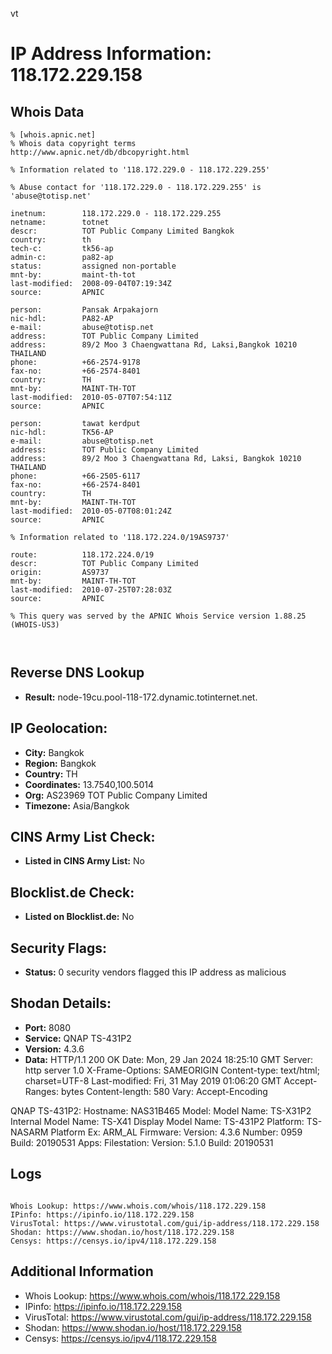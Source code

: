 vt
# IP Address Information: 118.172.229.158

## Whois Data
```
% [whois.apnic.net]
% Whois data copyright terms    http://www.apnic.net/db/dbcopyright.html

% Information related to '118.172.229.0 - 118.172.229.255'

% Abuse contact for '118.172.229.0 - 118.172.229.255' is 'abuse@totisp.net'

inetnum:        118.172.229.0 - 118.172.229.255
netname:        totnet
descr:          TOT Public Company Limited Bangkok
country:        th
tech-c:         tk56-ap
admin-c:        pa82-ap
status:         assigned non-portable
mnt-by:         maint-th-tot
last-modified:  2008-09-04T07:19:34Z
source:         APNIC

person:         Pansak Arpakajorn
nic-hdl:        PA82-AP
e-mail:         abuse@totisp.net
address:        TOT Public Company Limited
address:        89/2 Moo 3 Chaengwattana Rd, Laksi,Bangkok 10210 THAILAND
phone:          +66-2574-9178
fax-no:         +66-2574-8401
country:        TH
mnt-by:         MAINT-TH-TOT
last-modified:  2010-05-07T07:54:11Z
source:         APNIC

person:         tawat kerdput
nic-hdl:        TK56-AP
e-mail:         abuse@totisp.net
address:        TOT Public Company Limited
address:        89/2 Moo 3 Chaengwattana Rd, Laksi, Bangkok 10210 THAILAND
phone:          +66-2505-6117
fax-no:         +66-2574-8401
country:        TH
mnt-by:         MAINT-TH-TOT
last-modified:  2010-05-07T08:01:24Z
source:         APNIC

% Information related to '118.172.224.0/19AS9737'

route:          118.172.224.0/19
descr:          TOT Public Company Limited
origin:         AS9737
mnt-by:         MAINT-TH-TOT
last-modified:  2010-07-25T07:28:03Z
source:         APNIC

% This query was served by the APNIC Whois Service version 1.88.25 (WHOIS-US3)



```
## Reverse DNS Lookup
- **Result:** node-19cu.pool-118-172.dynamic.totinternet.net.

## IP Geolocation:
- **City:** Bangkok
- **Region:** Bangkok
- **Country:** TH
- **Coordinates:** 13.7540,100.5014
- **Org:** AS23969 TOT Public Company Limited
- **Timezone:** Asia/Bangkok

## CINS Army List Check:
- **Listed in CINS Army List:** 
No

## Blocklist.de Check:
- **Listed on Blocklist.de:** 
No

## Security Flags:
- **Status:** 0 security vendors flagged this IP address as malicious

## Shodan Details:
- **Port:** 8080
- **Service:** QNAP TS-431P2
- **Version:** 4.3.6
- **Data:** HTTP/1.1 200 OK
Date: Mon, 29 Jan 2024 18:25:10 GMT
Server: http server 1.0
X-Frame-Options: SAMEORIGIN
Content-type: text/html; charset=UTF-8
Last-modified: Fri, 31 May 2019 01:06:20 GMT
Accept-Ranges: bytes
Content-length: 580
Vary: Accept-Encoding


QNAP TS-431P2:
  Hostname: NAS31B465
  Model:
    Model Name: TS-X31P2
    Internal Model Name: TS-X41
    Display Model Name: TS-431P2
    Platform: TS-NASARM
    Platform Ex: ARM_AL
  Firmware:
    Version: 4.3.6
    Number: 0959
    Build: 20190531
  Apps:
    Filestation:
      Version: 5.1.0
      Build: 20190531


## Logs
```

Whois Lookup: https://www.whois.com/whois/118.172.229.158
IPinfo: https://ipinfo.io/118.172.229.158
VirusTotal: https://www.virustotal.com/gui/ip-address/118.172.229.158
Shodan: https://www.shodan.io/host/118.172.229.158
Censys: https://censys.io/ipv4/118.172.229.158

```
## Additional Information
- Whois Lookup: https://www.whois.com/whois/118.172.229.158
- IPinfo: https://ipinfo.io/118.172.229.158
- VirusTotal: https://www.virustotal.com/gui/ip-address/118.172.229.158
- Shodan: https://www.shodan.io/host/118.172.229.158
- Censys: https://censys.io/ipv4/118.172.229.158

